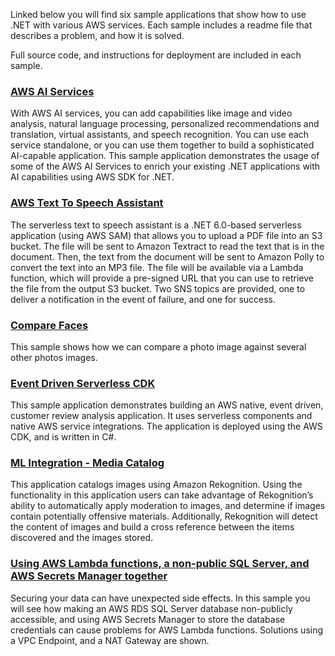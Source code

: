 Linked below you will find six sample applications that show how to use .NET with various AWS services. Each sample includes a readme file that describes a problem, and how it is solved.

Full source code, and instructions for deployment are included in each sample.

### [AWS AI Services](https://github.com/aws-samples/aws-net-guides/tree/master/SampleApplications/2022/aws-ai-services-demo)

With AWS AI services, you can add capabilities like image and video analysis, natural language processing, personalized recommendations and translation, virtual assistants, and speech recognition. You can use each service standalone, or you can use them together to build a sophisticated AI-capable application. This sample application demonstrates the usage of some of the AWS AI Services to enrich your existing .NET applications with AI capabilities using AWS SDK for .NET.

### [AWS Text To Speech Assistant](https://github.com/aws-samples/aws-net-guides/tree/master/SampleApplications/2022/ServerlessTextToSpeech)

The serverless text to speech assistant is a .NET 6.0-based serverless application (using AWS SAM) that allows you to upload a PDF file into an S3 bucket. The file will be sent to Amazon Textract to read the text that is in the document. Then, the text from the document will be sent to Amazon Polly to convert the text into an MP3 file. The file will be available via a Lambda function, which will provide a pre-signed URL that you can use to retrieve the file from the output S3 bucket. Two SNS topics are provided, one to deliver a notification in the event of failure, and one for success.

### [Compare Faces](https://github.com/aws-samples/aws-net-guides/tree/master/Serverless/Serverless%20App%20with%20Dynamic%20Step%20Functions)

This sample shows how we can compare a photo image against several other photos images.

### [Event Driven Serverless CDK](https://github.com/aws-samples/aws-net-guides/tree/master/SampleApplications/2022/ServerlessEventDrivenSentimentAnalysis)

This sample application demonstrates building an AWS native, event driven, customer review analysis application. It uses serverless components and native AWS service integrations. The application is deployed using the AWS CDK, and is written in C#.


### [ML Integration - Media Catalog](https://github.com/aws-samples/aws-net-guides/tree/master/SampleApplications/2022/MediaCatalog)

This application catalogs images using Amazon Rekognition. Using the functionality in this application users can take advantage of Rekognition’s ability to automatically apply moderation to images, and determine if images contain potentially offensive materials. Additionally, Rekognition will detect the content of images and build a cross reference between the items discovered and the images stored.

### [Using AWS Lambda functions, a non-public SQL Server, and AWS Secrets Manager together](https://github.com/aws-samples/aws-net-guides/tree/master/SampleApplications/2022/LambdaVPCSecretsManager)

Securing your data can have unexpected side effects. In this sample you will see how making an AWS RDS SQL Server database non-publicly accessible, and using AWS Secrets Manager to store the database credentials can cause problems for AWS Lambda functions. Solutions using a VPC Endpoint, and a NAT Gateway are shown.

